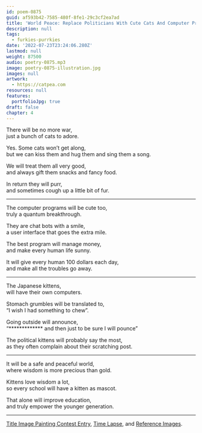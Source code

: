 ```yaml
---
id: poem-0875
guid: af593b42-7585-480f-8fe1-29c3cf2ea7ad
title: 'World Peace: Replace Politicians With Cute Cats And Computer Programs'
description: null
tags:
  - furkies-purrkies
date: '2022-07-23T23:24:06.280Z'
lastmod: null
weight: 87500
audio: poetry-0875.mp3
image: poetry-0875-illustration.jpg
images: null
artwork:
  - https://catpea.com
resources: null
features:
  portfolioJpg: true
draft: false
chapter: 4
---
```


There will be no more war,\
just a bunch of cats to adore.

Yes. Some cats won’t get along,\
but we can kiss them and hug them and sing them a song.

We will treat them all very good,\
and always gift them snacks and fancy food.

In return they will purr,\
and sometimes cough up a little bit of fur.

---

The computer programs will be cute too,\
truly a quantum breakthrough.

They are chat bots with a smile,\
a user interface that goes the extra mile.

The best program will manage money,\
and make every human life sunny.

It will give every human 100 dollars each day,\
and make all the troubles go away.

---

The Japanese kittens,\
will have their own computers.

Stomach grumbles will be translated to,\
“I wish I had something to chew”.

Going outside will announce,\
“\*\*\*\*\*\*\*\*\*\*\*\*\* and then just to be sure I will pounce”

The political kittens will probably say the most,\
as they often complain about their scratching post.

---

It will be a safe and peaceful world,\
where wisdom is more precious than gold.

Kittens love wisdom a lot,\
so every school will have a kitten as mascot.

That alone will improve education,\
and truly empower the younger generation.

---

[Title Image Painting Contest Entry](https://www.reddit.com/r/redditgetsdrawn/comments/w5b4tw/comment/iheam0o/?utm_source=reddit\&utm_medium=web2x\&context=3), [Time Lapse](https://youtu.be/gjx8AsyxxNA), and [Reference Images](files/poetry-0875-reference.jpg).
